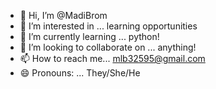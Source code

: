 - 👋 Hi, I’m @MadiBrom
- 👀 I’m interested in ... learning opportunities
- 🌱 I’m currently learning ... python!
- 💞️ I’m looking to collaborate on ... anything!
- 📫 How to reach me... mlb32595@gmail.com
- 😄 Pronouns: ... They/She/He


<!---
MadiBrom/MadiBrom is a ✨ special ✨ repository because its `README.md` (this file) appears on your GitHub profile.
You can click the Preview link to take a look at your changes.
--->
